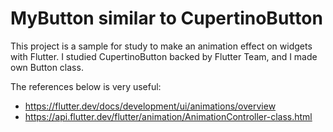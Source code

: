 # MyButton similar to CupertinoButton

This project is a sample for study to make an animation effect on widgets with Flutter.
I studied CupertinoButton backed by Flutter Team, and I made own Button class.

The references below is very useful:
- https://flutter.dev/docs/development/ui/animations/overview
- https://api.flutter.dev/flutter/animation/AnimationController-class.html

